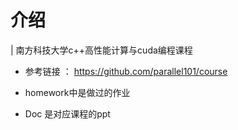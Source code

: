 # 介绍
|  南方科技大学c++高性能计算与cuda编程课程
* 参考链接 ： https://github.com/parallel101/course

* homework中是做过的作业
* Doc 是对应课程的ppt
